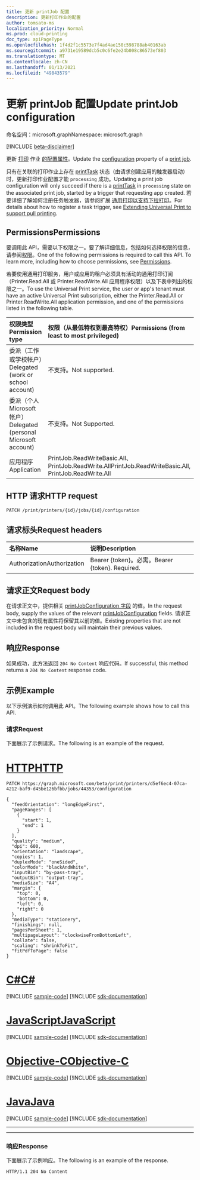 ```yaml
---
title: 更新 printJob 配置
description: 更新打印作业的配置
author: tomsato-ms
localization_priority: Normal
ms.prod: cloud-printing
doc_type: apiPageType
ms.openlocfilehash: 1f4d2f1c5573e7f4ad4ae150c598788ab40163ab
ms.sourcegitcommit: a9731e19589dcb5c0c6fe2e24b008c86573ef803
ms.translationtype: MT
ms.contentlocale: zh-CN
ms.lasthandoff: 01/13/2021
ms.locfileid: "49843579"
---
```

# <a name="update-printjob-configuration"></a><span data-ttu-id="df557-103">更新 printJob 配置</span><span class="sxs-lookup"><span data-stu-id="df557-103">Update printJob configuration</span></span>

<span data-ttu-id="df557-104">命名空间：microsoft.graph</span><span class="sxs-lookup"><span data-stu-id="df557-104">Namespace: microsoft.graph</span></span>

[!INCLUDE [beta-disclaimer](../../includes/beta-disclaimer.md)]

<span data-ttu-id="df557-105">更新 [打印](../resources/printjobconfiguration.md) 作业 [的配置属性](../resources/printjob.md)。</span><span class="sxs-lookup"><span data-stu-id="df557-105">Update the [configuration](../resources/printjobconfiguration.md) property of a [print job](../resources/printjob.md).</span></span>

<span data-ttu-id="df557-106">只有在关联的打印作业上存在 [printTask](../resources/printTask.md) 状态（由请求创建应用的触发器启动）时，更新打印作业配置才能 `processing` 成功。</span><span class="sxs-lookup"><span data-stu-id="df557-106">Updating a print job configuration will only succeed if there is a [printTask](../resources/printTask.md) in `processing` state on the associated print job, started by a trigger that requesting app created.</span></span> <span data-ttu-id="df557-107">若要详细了解如何注册任务触发器，请参阅扩展 [通用打印以支持下拉打印](/graph/universal-print-concept-overview#extending-universal-print-to-support-pull-printing)。</span><span class="sxs-lookup"><span data-stu-id="df557-107">For details about how to register a task trigger, see [Extending Universal Print to support pull printing](/graph/universal-print-concept-overview#extending-universal-print-to-support-pull-printing).</span></span>

## <a name="permissions"></a><span data-ttu-id="df557-108">Permissions</span><span class="sxs-lookup"><span data-stu-id="df557-108">Permissions</span></span>
<span data-ttu-id="df557-p102">要调用此 API，需要以下权限之一。要了解详细信息，包括如何选择权限的信息，请参阅[权限](/graph/permissions-reference)。</span><span class="sxs-lookup"><span data-stu-id="df557-p102">One of the following permissions is required to call this API. To learn more, including how to choose permissions, see [Permissions](/graph/permissions-reference).</span></span>

<span data-ttu-id="df557-111">若要使用通用打印服务，用户或应用的租户必须具有活动的通用打印订阅（Printer.Read.All 或 Printer.ReadWrite.All 应用程序权限）以及下表中列出的权限之一。</span><span class="sxs-lookup"><span data-stu-id="df557-111">To use the Universal Print service, the user or app's tenant must have an active Universal Print subscription, either the Printer.Read.All or Printer.ReadWrite.All application permission, and one of the permissions listed in the following table.</span></span>

|<span data-ttu-id="df557-112">权限类型</span><span class="sxs-lookup"><span data-stu-id="df557-112">Permission type</span></span> | <span data-ttu-id="df557-113">权限（从最低特权到最高特权）</span><span class="sxs-lookup"><span data-stu-id="df557-113">Permissions (from least to most privileged)</span></span> |
|:---------------|:--------------------------------------------|
|<span data-ttu-id="df557-114">委派（工作或学校帐户）</span><span class="sxs-lookup"><span data-stu-id="df557-114">Delegated (work or school account)</span></span>| <span data-ttu-id="df557-115">不支持。</span><span class="sxs-lookup"><span data-stu-id="df557-115">Not supported.</span></span> |
|<span data-ttu-id="df557-116">委派（个人 Microsoft 帐户）</span><span class="sxs-lookup"><span data-stu-id="df557-116">Delegated (personal Microsoft account)</span></span>|<span data-ttu-id="df557-117">不支持。</span><span class="sxs-lookup"><span data-stu-id="df557-117">Not Supported.</span></span>|
|<span data-ttu-id="df557-118">应用程序</span><span class="sxs-lookup"><span data-stu-id="df557-118">Application</span></span>| <span data-ttu-id="df557-119">PrintJob.ReadWriteBasic.All、PrintJob.ReadWrite.All</span><span class="sxs-lookup"><span data-stu-id="df557-119">PrintJob.ReadWriteBasic.All, PrintJob.ReadWrite.All</span></span> |

## <a name="http-request"></a><span data-ttu-id="df557-120">HTTP 请求</span><span class="sxs-lookup"><span data-stu-id="df557-120">HTTP request</span></span>
<!-- { "blockType": "ignored" } -->
```http
PATCH /print/printers/{id}/jobs/{id}/configuration
```
## <a name="request-headers"></a><span data-ttu-id="df557-121">请求标头</span><span class="sxs-lookup"><span data-stu-id="df557-121">Request headers</span></span>
| <span data-ttu-id="df557-122">名称</span><span class="sxs-lookup"><span data-stu-id="df557-122">Name</span></span>          | <span data-ttu-id="df557-123">说明</span><span class="sxs-lookup"><span data-stu-id="df557-123">Description</span></span>   |
|:--------------|:--------------|
| <span data-ttu-id="df557-124">Authorization</span><span class="sxs-lookup"><span data-stu-id="df557-124">Authorization</span></span> | <span data-ttu-id="df557-p103">Bearer {token}。必需。</span><span class="sxs-lookup"><span data-stu-id="df557-p103">Bearer {token}. Required.</span></span> |

## <a name="request-body"></a><span data-ttu-id="df557-127">请求正文</span><span class="sxs-lookup"><span data-stu-id="df557-127">Request body</span></span>
<span data-ttu-id="df557-128">在请求正文中，提供相关 [printJobConfiguration 字段](../resources/printjobconfiguration.md) 的值。</span><span class="sxs-lookup"><span data-stu-id="df557-128">In the request body, supply the values of the relevant [printJobConfiguration](../resources/printjobconfiguration.md) fields.</span></span> <span data-ttu-id="df557-129">请求正文中未包含的现有属性将保留其以前的值。</span><span class="sxs-lookup"><span data-stu-id="df557-129">Existing properties that are not included in the request body will maintain their previous values.</span></span>

## <a name="response"></a><span data-ttu-id="df557-130">响应</span><span class="sxs-lookup"><span data-stu-id="df557-130">Response</span></span>
<span data-ttu-id="df557-131">如果成功，此方法返回 `204 No Content` 响应代码。</span><span class="sxs-lookup"><span data-stu-id="df557-131">If successful, this method returns a `204 No Content` response code.</span></span>

## <a name="example"></a><span data-ttu-id="df557-132">示例</span><span class="sxs-lookup"><span data-stu-id="df557-132">Example</span></span>
<span data-ttu-id="df557-133">以下示例演示如何调用此 API。</span><span class="sxs-lookup"><span data-stu-id="df557-133">The following example shows how to call this API.</span></span>
### <a name="request"></a><span data-ttu-id="df557-134">请求</span><span class="sxs-lookup"><span data-stu-id="df557-134">Request</span></span>
<span data-ttu-id="df557-135">下面展示了示例请求。</span><span class="sxs-lookup"><span data-stu-id="df557-135">The following is an example of the request.</span></span>


# <a name="http"></a>[<span data-ttu-id="df557-136">HTTP</span><span class="sxs-lookup"><span data-stu-id="df557-136">HTTP</span></span>](#tab/http)
<!-- {
  "blockType": "request",
  "name": "printjob-update-configuration"
}-->
```http
PATCH https://graph.microsoft.com/beta/print/printers/d5ef6ec4-07ca-4212-baf9-d45be126bfbb/jobs/44353/configuration

{
  "feedOrientation": "longEdgeFirst",
  "pageRanges": [
    {
      "start": 1,
      "end": 1
    }
  ],
  "quality": "medium",
  "dpi": 600,
  "orientation": "landscape",
  "copies": 1,
  "duplexMode": "oneSided",
  "colorMode": "blackAndWhite",
  "inputBin": "by-pass-tray",
  "outputBin": "output-tray",
  "mediaSize": "A4",
  "margin": {
    "top": 0,
    "bottom": 0,
    "left": 0,
    "right": 0
  },
  "mediaType": "stationery",
  "finishings": null,
  "pagesPerSheet": 1,
  "multipageLayout": "clockwiseFromBottomLeft",
  "collate": false,
  "scaling": "shrinkToFit",
  "fitPdfToPage": false
}
```
# <a name="c"></a>[<span data-ttu-id="df557-137">C#</span><span class="sxs-lookup"><span data-stu-id="df557-137">C#</span></span>](#tab/csharp)
[!INCLUDE [sample-code](../includes/snippets/csharp/printjob-update-configuration-csharp-snippets.md)]
[!INCLUDE [sdk-documentation](../includes/snippets/snippets-sdk-documentation-link.md)]

# <a name="javascript"></a>[<span data-ttu-id="df557-138">JavaScript</span><span class="sxs-lookup"><span data-stu-id="df557-138">JavaScript</span></span>](#tab/javascript)
[!INCLUDE [sample-code](../includes/snippets/javascript/printjob-update-configuration-javascript-snippets.md)]
[!INCLUDE [sdk-documentation](../includes/snippets/snippets-sdk-documentation-link.md)]

# <a name="objective-c"></a>[<span data-ttu-id="df557-139">Objective-C</span><span class="sxs-lookup"><span data-stu-id="df557-139">Objective-C</span></span>](#tab/objc)
[!INCLUDE [sample-code](../includes/snippets/objc/printjob-update-configuration-objc-snippets.md)]
[!INCLUDE [sdk-documentation](../includes/snippets/snippets-sdk-documentation-link.md)]

# <a name="java"></a>[<span data-ttu-id="df557-140">Java</span><span class="sxs-lookup"><span data-stu-id="df557-140">Java</span></span>](#tab/java)
[!INCLUDE [sample-code](../includes/snippets/java/printjob-update-configuration-java-snippets.md)]
[!INCLUDE [sdk-documentation](../includes/snippets/snippets-sdk-documentation-link.md)]

---


---


### <a name="response"></a><span data-ttu-id="df557-141">响应</span><span class="sxs-lookup"><span data-stu-id="df557-141">Response</span></span>
<span data-ttu-id="df557-142">下面展示了示例响应。</span><span class="sxs-lookup"><span data-stu-id="df557-142">The following is an example of the response.</span></span> 
<!-- {
  "blockType": "response",
  "truncated": true
} -->
```http
HTTP/1.1 204 No Content
```

<!-- uuid: 8fcb5dbc-d5aa-4681-8e31-b001d5168d79
2015-10-25 14:57:30 UTC -->
<!-- {
  "type": "#page.annotation",
  "description": "Update print job configuration",
  "keywords": "",
  "section": "documentation",
  "tocPath": ""
}-->


